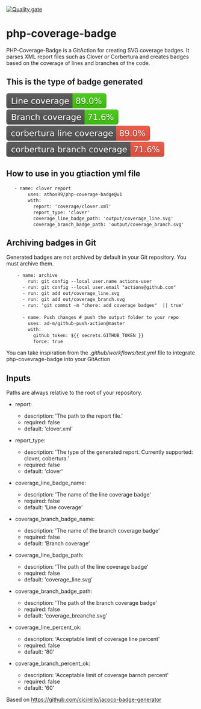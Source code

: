 
[![Quality gate](https://sonarcloud.io/api/project_badges/quality_gate?project=athos99_php-coverage-badge)](https://sonarcloud.io/summary/new_code?id=athos99_php-coverage-badge)

# php-coverage-badge

PHP-Coverage-Badge is a GitAction for creating SVG coverage badges. It parses XML report files such as Clover or Corbertura 
and creates badges based on the coverage of lines and branches of the code.

## This is the type of badge generated

![badge](https://raw.githubusercontent.com/athos99/php-coverage-badge/refs/heads/main/test/clover_coverage_line.svg)
![badge](https://raw.githubusercontent.com/athos99/php-coverage-badge/refs/heads/main/test/clover_coverage_branch.svg)
![badge](https://raw.githubusercontent.com/athos99/php-coverage-badge/refs/heads/main/test/cobertura_coverage_line.svg)
![badge](https://raw.githubusercontent.com/athos99/php-coverage-badge/refs/heads/main/test/cobertura_coverage_branch.svg)



## How to use in you gtiaction yml file

```
   - name: clover report
        uses: athos99/php-coverage-badge@v1
        with:
          report: 'coverage/clover.xml'
          report_type: 'clover'
          coverage_line_badge_path: 'output/coverage_line.svg'
          coverage_branch_badge_path: 'output/coverage_branch.svg'

```          

## Archiving badges in Git

Generated badges are not archived by default in your Git repository. You must archive them.


```
    - name: archive
        run: git config --local user.name actions-user
      - run: git config --local user.email "actions@github.com" 
      - run: git add out/coverage_line.svg
      - run: git add out/coverage_branch.svg
      - run: 'git commit -m "chore: add coverage badges"  || true'
        
      - name: Push changes # push the output folder to your repo
        uses: ad-m/github-push-action@master
        with:
          github_token: ${{ secrets.GITHUB_TOKEN }}
          force: true
```

You can take inspiration from the *.github/workflows/test.yml* file to integrate php-covevrage-badge into your GitAction


## Inputs

Paths are always relative to the root of your repository.

- report:
   - description: 'The path to the report file.'
   - required: false
   - default: 'clover.xml'

-  report_type:
   - description: 'The type of the generated report. Currently supported: clover, cobertura.'
   - required: false
   - default: 'clover'

-  coverage_line_badge_name:
   - description: 'The name of the line coverage badge'
   - required: false
   - default: 'Line coverage'

-  coverage_branch_badge_name:
   - description: 'The name of the branch coverage badge'
   - required: false
   - default: 'Branch coverage'

  - coverage_line_badge_path:
    - description: 'The path of the line coverage badge'
    - required: false
    - default: 'coverage_line.svg'

  - coverage_branch_badge_path:
    - description: 'The path of the branch coverage badge'
    - required: false
    - default: 'coverage_breanche.svg'

  - coverage_line_percent_ok:
    - description: 'Acceptable limit of coverage line percent'
    - required: false
    - default: '80'

  - coverage_branch_percent_ok:
    - description: 'Acceptable limit of coverage barnch percent'
    - required: false
    - default: '60'

  

Based on https://github.com/cicirello/jacoco-badge-generator
